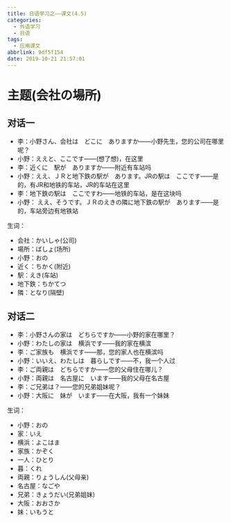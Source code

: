 ```yaml
---
title: 日语学习之——课文(4.5)
categories:
  - 外语学习
  - 日语
tags:
  - 应用课文
abbrlink: 9df5f154
date: 2019-10-21 21:57:01
---
```

# 主题(会社の場所)

## 对话一
* 李：小野さん、会社は　どこに　ありますか——小野先生，您的公司在哪里呢？
* 小野：ええと、ここです——(想了想)，在这里
* 李：近くに　駅が　ありますか——附近有车站吗
* 小野：ええ、ＪＲと地下鉄の駅が　あります。JRの駅は　ここです——是的，有JR和地铁的车站，JR的车站在这里
* 李：地下鉄の駅は　ここですわ——地铁的车站，是在这块吗
* 小野： ええ、そうです。ＪＲのえきの隣に地下鉄の駅が　あります——是的，车站旁边有地铁站

<!--more-->

生词：  

* 会社：かいしゃ(公司)
* 場所：ばしょ(场所)   
* 小野：おの
* 近く：ちかく(附近)
* 駅：えき(车站)
* 地下鉄：ちかてつ
* 隣：となり(隔壁)


## 对话二
* 李：小野さんの家は　どちらですか——小野的家在哪里？
* 小野：わたしの家は　横浜です——我的家在横滨
* 李：ご家族も　横浜です——那，您的家人也在横滨吗
* 小野：いいえ、わたしは　暮らしです——不，我一个人过
* 李：ご両親は　どちらですか——您的父母住在哪儿？
* 小野：両親は　名古屋に　います——我的父母在名古屋
* 李：ご兄弟は？——您的兄弟姐妹呢？
* 小野：大阪に　妹が　います——在大阪，我有一个妹妹




生词：  
* 小野：おの
* 家：いえ
* 横浜：よこはま
* 家族：かぞく
* 一人：ひとり
* 暮：くれ
* 両親：りょうしん(父母亲)
* 名古屋：なごや
* 兄弟：きょうだい(兄弟姐妹)
* 大阪：おおさか
* 妹：いもうと

